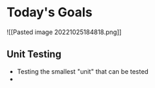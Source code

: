 # Today's Goals
![[Pasted image 20221025184818.png]]

## Unit Testing 
- Testing the smallest "unit" that can be tested
- 